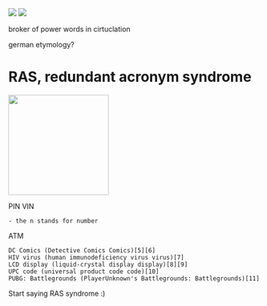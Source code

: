 <img src=/pub/pix/paul-graham-ai-writing1.avif>
<img src=/pub/pix/paul-graham-ai-writing2.avif>

broker of power words in cirtuclation

german etymology?

# RAS, redundant acronym syndrome

<img src=".pix/ras.webp" style="width: 200px; height: auto;">

PIN
VIN

    - the n stands for number

ATM

    DC Comics (Detective Comics Comics)[5][6]
    HIV virus (human immunodeficiency virus virus)[7]
    LCD display (liquid-crystal display display)[8][9]
    UPC code (universal product code code)[10]
    PUBG: Battlegrounds (PlayerUnknown's Battlegrounds: Battlegrounds)[11]

Start saying RAS syndrome :)
